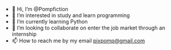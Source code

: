 - 👋 Hi, I’m @Pompfiction
- 👀 I’m interested in study and learn programming
- 🌱 I’m currently learning Python
- 💞️ I’m looking to collaborate on enter the job market through an internship
- 📫 How to reach me by my email pixpomp@gmail.com

<!---
Pompfiction/Pompfiction is a ✨ special ✨ repository because its `README.md` (this file) appears on your GitHub profile.
You can click the Preview link to take a look at your changes.
--->
